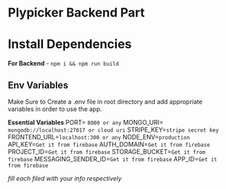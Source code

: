 
# Plypicker Backend Part

# Install Dependencies

**For Backend** - `npm i && npm run build`


## Env Variables

Make Sure to Create a  .env file in root directory and add appropriate variables in order to use the app.

**Essential Variables**
PORT= `8000 or any`
MONGO_URI= `mongodb://localhost:27017 or cloud uri`
STRIPE_KEY=`stripe secret key`
FRONTEND_URL=`localhost:300 or any`
NODE_ENV=`production`
API_KEY=`Get it from firebase`
AUTH_DOMAIN=`Get it from firebase`
PROJECT_ID=`Get it from firebase`
STORAGE_BUCKET=`Get it from firebase`
MESSAGING_SENDER_ID=`Get it from firebase`
APP_ID=`Get it from firebase`

_fill each filed with your info respectively_

